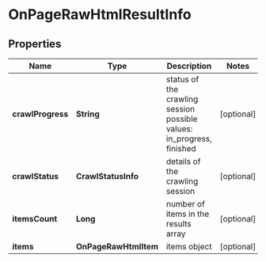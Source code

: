 # OnPageRawHtmlResultInfo


## Properties

| Name | Type | Description | Notes |
|------------ | ------------- | ------------- | -------------|
**crawlProgress** | **String** | status of the crawling session<br>possible values: in_progress, finished |[optional]|
**crawlStatus** | **CrawlStatusInfo** | details of the crawling session |[optional]|
**itemsCount** | **Long** | number of items in the results array |[optional]|
**items** | **OnPageRawHtmlItem** | items object |[optional]|